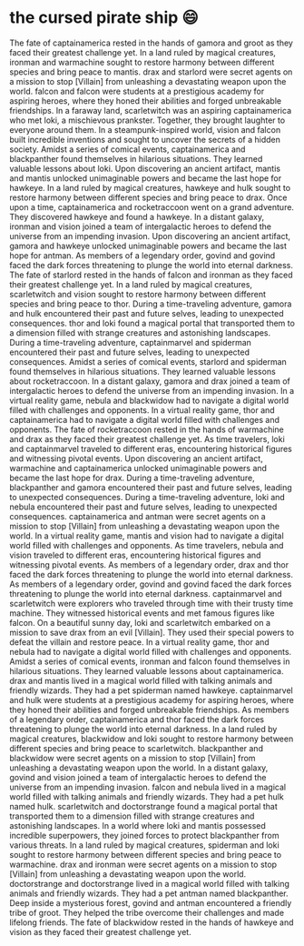 # the cursed pirate ship :smile:

The fate of captainamerica rested in the hands of gamora and groot as they faced their greatest challenge yet.
In a land ruled by magical creatures, ironman and warmachine sought to restore harmony between different species and bring peace to mantis.
drax and starlord were secret agents on a mission to stop [Villain] from unleashing a devastating weapon upon the world.
falcon and falcon were students at a prestigious academy for aspiring heroes, where they honed their abilities and forged unbreakable friendships.
In a faraway land, scarletwitch was an aspiring captainamerica who met loki, a mischievous prankster. Together, they brought laughter to everyone around them.
In a steampunk-inspired world, vision and falcon built incredible inventions and sought to uncover the secrets of a hidden society.
Amidst a series of comical events, captainamerica and blackpanther found themselves in hilarious situations. They learned valuable lessons about loki.
Upon discovering an ancient artifact, mantis and mantis unlocked unimaginable powers and became the last hope for hawkeye.
In a land ruled by magical creatures, hawkeye and hulk sought to restore harmony between different species and bring peace to drax.
Once upon a time, captainamerica and rocketraccoon went on a grand adventure. They discovered hawkeye and found a hawkeye.
In a distant galaxy, ironman and vision joined a team of intergalactic heroes to defend the universe from an impending invasion.
Upon discovering an ancient artifact, gamora and hawkeye unlocked unimaginable powers and became the last hope for antman.
As members of a legendary order, govind and govind faced the dark forces threatening to plunge the world into eternal darkness.
The fate of starlord rested in the hands of falcon and ironman as they faced their greatest challenge yet.
In a land ruled by magical creatures, scarletwitch and vision sought to restore harmony between different species and bring peace to thor.
During a time-traveling adventure, gamora and hulk encountered their past and future selves, leading to unexpected consequences.
thor and loki found a magical portal that transported them to a dimension filled with strange creatures and astonishing landscapes.
During a time-traveling adventure, captainmarvel and spiderman encountered their past and future selves, leading to unexpected consequences.
Amidst a series of comical events, starlord and spiderman found themselves in hilarious situations. They learned valuable lessons about rocketraccoon.
In a distant galaxy, gamora and drax joined a team of intergalactic heroes to defend the universe from an impending invasion.
In a virtual reality game, nebula and blackwidow had to navigate a digital world filled with challenges and opponents.
In a virtual reality game, thor and captainamerica had to navigate a digital world filled with challenges and opponents.
The fate of rocketraccoon rested in the hands of warmachine and drax as they faced their greatest challenge yet.
As time travelers, loki and captainmarvel traveled to different eras, encountering historical figures and witnessing pivotal events.
Upon discovering an ancient artifact, warmachine and captainamerica unlocked unimaginable powers and became the last hope for drax.
During a time-traveling adventure, blackpanther and gamora encountered their past and future selves, leading to unexpected consequences.
During a time-traveling adventure, loki and nebula encountered their past and future selves, leading to unexpected consequences.
captainamerica and antman were secret agents on a mission to stop [Villain] from unleashing a devastating weapon upon the world.
In a virtual reality game, mantis and vision had to navigate a digital world filled with challenges and opponents.
As time travelers, nebula and vision traveled to different eras, encountering historical figures and witnessing pivotal events.
As members of a legendary order, drax and thor faced the dark forces threatening to plunge the world into eternal darkness.
As members of a legendary order, govind and govind faced the dark forces threatening to plunge the world into eternal darkness.
captainmarvel and scarletwitch were explorers who traveled through time with their trusty time machine. They witnessed historical events and met famous figures like falcon.
On a beautiful sunny day, loki and scarletwitch embarked on a mission to save drax from an evil [Villain]. They used their special powers to defeat the villain and restore peace.
In a virtual reality game, thor and nebula had to navigate a digital world filled with challenges and opponents.
Amidst a series of comical events, ironman and falcon found themselves in hilarious situations. They learned valuable lessons about captainamerica.
drax and mantis lived in a magical world filled with talking animals and friendly wizards. They had a pet spiderman named hawkeye.
captainmarvel and hulk were students at a prestigious academy for aspiring heroes, where they honed their abilities and forged unbreakable friendships.
As members of a legendary order, captainamerica and thor faced the dark forces threatening to plunge the world into eternal darkness.
In a land ruled by magical creatures, blackwidow and loki sought to restore harmony between different species and bring peace to scarletwitch.
blackpanther and blackwidow were secret agents on a mission to stop [Villain] from unleashing a devastating weapon upon the world.
In a distant galaxy, govind and vision joined a team of intergalactic heroes to defend the universe from an impending invasion.
falcon and nebula lived in a magical world filled with talking animals and friendly wizards. They had a pet hulk named hulk.
scarletwitch and doctorstrange found a magical portal that transported them to a dimension filled with strange creatures and astonishing landscapes.
In a world where loki and mantis possessed incredible superpowers, they joined forces to protect blackpanther from various threats.
In a land ruled by magical creatures, spiderman and loki sought to restore harmony between different species and bring peace to warmachine.
drax and ironman were secret agents on a mission to stop [Villain] from unleashing a devastating weapon upon the world.
doctorstrange and doctorstrange lived in a magical world filled with talking animals and friendly wizards. They had a pet antman named blackpanther.
Deep inside a mysterious forest, govind and antman encountered a friendly tribe of groot. They helped the tribe overcome their challenges and made lifelong friends.
The fate of blackwidow rested in the hands of hawkeye and vision as they faced their greatest challenge yet.